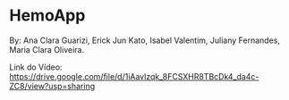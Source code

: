 # HemoApp

By: Ana Clara Guarizi, Erick Jun Kato, Isabel Valentim, Juliany Fernandes, Maria Clara Oliveira.


Link do Vídeo: https://drive.google.com/file/d/1iAavlzqk_8FCSXHR8TBcDk4_da4c-ZC8/view?usp=sharing
